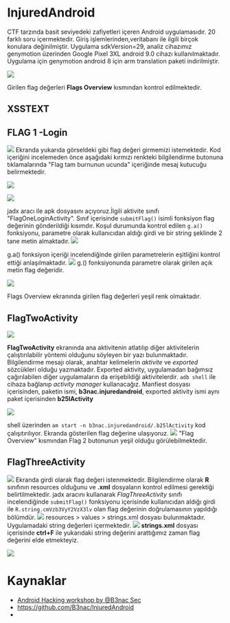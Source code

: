 # InjuredAndroid
CTF tarzında basit seviyedeki zafiyetleri içeren Android uygulamasıdır. 20 farklı soru içermektedir. Giriş işlemlerinden,veritabanı ile ilgili birçok konulara değinilmiştir.
Uygulama sdkVersion=29, analiz cihazımız genymotion üzerinden Google Pixel 3XL android 9.0 cihazı kullanılmaktadır. Uygulama için genymotion android 8 için arm translation paketi indirilmiştir.

![](../images/Pasted%20image%2020220318175222.png)

Girilen flag değerleri **Flags Overview** kısmından kontrol edilmektedir.

## XSSTEXT
## FLAG 1 -Login
![](../images/Pasted-image-20220318003145.png)
Ekranda yukarıda görseldeki gibi flag değeri girmemizi istemektedir. Kod içeriğini incelemeden önce aşağıdaki kırmızı renkteki bilgilendirme butonuna tıklamalarında "Flag tam burnunun ucunda" içeriğinde mesaj kutucuğu belirmektedir. 

![](../images/Pasted%20image%2020220318112959.png)

![](../images/Pasted%20image%2020220318174920.png)

jadx aracı ile apk dosyasını açıyoruz.İlgili aktivite sınıfı "FlagOneLoginActivity". 
Sınıf içerisinde `submitFlag()` isimli fonksiyon flag değerinin gönderildiği kısımdır. Koşul durumunda kontrol edilen `g.a()` fonksiyonu, parametre olarak kullanıcıdan aldığı girdi ve bir string şeklinde 2 tane metin almaktadır. 
![](../images/Pasted%20image%2020220318113855.png)

g.a() fonksiyon içeriği incelendiğinde girilen parametrelerin eşitliğini kontrol ettiği anlaşılmaktadır.
![](../images/Pasted%20image%2020220318114254.png)
g.() fonksiyonunda parametre olarak girilen açık metin flag değeridir.

![](../images/Pasted-image-20220318111840.png)

Flags Overview ekranında girilen flag değerleri yeşil renk olmaktadır.

## FlagTwoActivity
![](../images/Pasted%20image%2020220318175430.png)

**FlagTwoActivity** ekranında ana aktivitenin atlatılıp diğer aktivitelerin çalıştırılabilir yöntemi olduğunu söyleyen bir yazı bulunmaktadır. Bilgilendirme mesajı olarak, anahtar kelimelerin *aktivite* ve *exported* sözcükleri olduğu yazmaktadır. Exported aktivity, uygulamadan bağımsız çağırılabilen diğer uygulamaların da erişebildiği aktivitelerdir.
`adb shell` ile cihaza bağlanıp *activity manager* kullanacağız. Manfiest dosyası içerisinden, paketin ismi, **b3nac.injuredandroid**, exported aktivity ismi aynı paket içerisinden **b25lActivity**

![](../images/Pasted%20image%2020220318181627.png)

shell üzerinden `am start -n b3nac.injuredandroid/.b25lActivity` kod çalışıtırılıyor. Ekranda gösterilen flag değerine ulaşıyoruz.
![](../images/Pasted%20image%2020220318181902.png)
 "Flag Overview" kısmından Flag 2 butonunun yeşil olduğu görülebilmektedir.

## FlagThreeActivity
![](../images/Pasted%20image%2020220318182358.png)
Ekranda girdi olarak flag değeri istenmektedir. Bilgilendirme olarak **R** sınıfının resources olduğunu ve **.xml** dosyaların kontrol edilmesi gerektiği belirtilmektedir.
jadx aracını kullanarak *FlagThreeActivity* sınıfı incelendiğinde `submitFlag()` fonksiyonu içerisinde kullanıcıdan aldığı girdi ile  `R.string.cmVzb3VyY2VzX3lv` olan flag değerinin doğrulamasının yapıldığı bölümdür.
![](../images/Pasted%20image%2020220318183123.png)
resources > values > strings.xml dosyası bulunmaktadır. Uygulamadaki  string değerleri içermektedir.
![](../images/Pasted%20image%2020220318183739.png)
**strings.xml** dosyası içerisinde **ctrl+F** ile yukarıdaki string değerini arattığımız zaman flag değerini elde etmekteyiz.

![](../images/Pasted%20image%2020220318183547.png)


# Kaynaklar
- [Android Hacking workshop by @B3nac Sec ](https://www.youtube.com/watch?v=lhRXV9LZ7bY)
- https://github.com/B3nac/InjuredAndroid
- 
